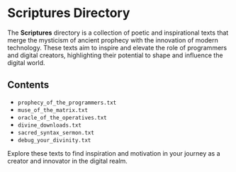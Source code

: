 # Scriptures Directory

The **Scriptures** directory is a collection of poetic and inspirational texts that merge the mysticism of ancient prophecy with the innovation of modern technology. These texts aim to inspire and elevate the role of programmers and digital creators, highlighting their potential to shape and influence the digital world.

## Contents

- `prophecy_of_the_programmers.txt`
- `muse_of_the_matrix.txt`
- `oracle_of_the_operatives.txt`
- `divine_downloads.txt`
- `sacred_syntax_sermon.txt`
- `debug_your_divinity.txt`

Explore these texts to find inspiration and motivation in your journey as a creator and innovator in the digital realm.
